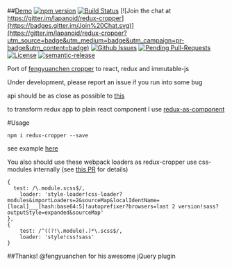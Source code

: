 ##[Demo](http://lapanoid.github.io/redux-cropper/)
[![npm version](https://badge.fury.io/js/redux-cropper.svg)](https://badge.fury.io/js/redux-cropper)
[![Build Status](http://img.shields.io/travis/lapanoid/redux-cropper.svg?style=flat-square)](https://travis-ci.org/lapanoid/redux-cropper)
[![Join the chat at https://gitter.im/lapanoid/redux-cropper](https://badges.gitter.im/Join%20Chat.svg)](https://gitter.im/lapanoid/redux-cropper?utm_source=badge&utm_medium=badge&utm_campaign=pr-badge&utm_content=badge)
[![Github Issues](http://githubbadges.herokuapp.com/lapanoid/redux-cropper/issues.svg?style=flat-square)](https://github.com/lapanoid/redux-cropper/issues)
[![Pending Pull-Requests](http://githubbadges.herokuapp.com/lapanoid/redux-cropper/pulls.svg?style=flat-square)](https://github.com/lapanoid/redux-cropper/pulls)
[![License](http://img.shields.io/:license-mit-blue.svg?style=flat-square)](http://badges.mit-license.org)
[![semantic-release](https://img.shields.io/badge/%20%20%F0%9F%93%A6%F0%9F%9A%80-semantic--release-e10079.svg)](https://github.com/semantic-release/semantic-release)

Port of [fengyuanchen cropper](https://github.com/fengyuanchen/cropper) to react, redux and immutable-js

Under development, please report an issue if you run into some bug

api should be as close as possible to [this](https://github.com/fengyuanchen/cropper/blob/master/README.md)

to transform redux app to plain react component I use [redux-as-component](https://github.com/lapanoid/redux-as-component)

#Usage

```
npm i redux-cropper --save
```
see example [here](https://github.com/lapanoid/redux-cropper/blob/master/example/src/app.js)

You also should use these webpack loaders as redux-cropper use css-modules internally (see [this PR](https://github.com/css-modules/css-modules/pull/65) for details)

```
{
  test: /\.module.scss$/,
	loader: 'style-loader!css-loader?modules&importLoaders=2&sourceMap&localIdentName=[local]___[hash:base64:5]!autoprefixer?browsers=last 2 version!sass?outputStyle=expanded&sourceMap'
},
{
	test: /^((?!\.module).)*\.scss$/,
	loader: 'style!css!sass'
}
```

##Thanks!
@fengyuanchen for his awesome jQuery plugin

